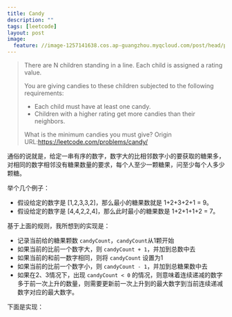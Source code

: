 ```yaml
---
title: Candy
description: ""
tags: [leetcode]
layout: post
image:
  feature: //image-1257141638.cos.ap-guangzhou.myqcloud.com/post/head/photo-1458336458944-27b9f90c7f38.jpeg
---
```




>There are N children standing in a line. Each child is assigned a rating value.
>
>You are giving candies to these children subjected to the following requirements:
>
>* Each child must have at least one candy.
>* Children with a higher rating get more candies than their neighbors.
>
> What is the minimum candies you must give?
> Origin URL:https://leetcode.com/problems/candy/

通俗的说就是，给定一串有序的数字，数字大的比相邻数字小的要获取的糖果多，对相同的数字相邻没有糖果数量的要求，每个人至少一颗糖果，问至少每个人多少颗糖。

举个几个例子：

* 假设给定的数字是 [1,2,3,3,2]，那么最小的糖果数就是 1+2+3+2+1 = 9。
* 假设给定的数字是 [4,4,2,2,4]，那么此时最小的糖果数是 1+2+1+1+2 = 7。

基于上面的规则，我所想到的实现是：

* 记录当前给的糖果颗数 `candyCount`，`candyCount`从1颗开始
* 如果当前的比前一个数字大，则 `candyCount + 1`，并加到总数中去
* 如果当前的和前一数字相同，则将 `candyCount` 设置为1
* 如果当前的比前一个数字小，则 `candyCount - 1`，并加到总糖果数中去
* 如果在2、3情况下，出现 `candyCount < 0` 的情况，则意味着连续递减的数字多于前一次上升的数量，则需要更新前一次上升到的最大数字到当前连续递减数字对应的最大数字。

下面是实现：
<script src="https://gist.github.com/MapleYin/7e4d3794addc5c28d0869802299cf967.js"></script>